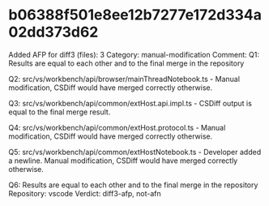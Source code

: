 # b06388f501e8ee12b7277e172d334a02dd373d62

Added AFP for diff3 (files): 3
Category: manual-modification
Comment: Q1: Results are equal to each other and to the final merge in the repository

Q2: src/vs/workbench/api/browser/mainThreadNotebook.ts - Manual modification, CSDiff would have merged correctly otherwise.

 Q3: src/vs/workbench/api/common/extHost.api.impl.ts - CSDiff output is equal to the final merge result.

Q4: src/vs/workbench/api/common/extHost.protocol.ts - Manual modification, CSDiff would have merged correctly otherwise.

Q5: src/vs/workbench/api/common/extHostNotebook.ts - Developer added a newline. Manual modification, CSDiff would have merged correctly otherwise.

Q6: Results are equal to each other and to the final merge in the repository
Repository: vscode
Verdict: diff3-afp, not-afn